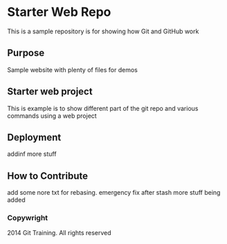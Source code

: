 # Starter Web Repo

This is a sample repository is for showing how Git and GitHub work

## Purpose

Sample website with plenty of files for demos

##  Starter web project

This is example is to show different part of the git repo and various commands using a web project

## Deployment

addinf more stuff

## How to Contribute

add some nore txt for rebasing.  emergency fix after stash
more stuff being added

### Copywright
2014 Git Training. All rights reserved

